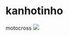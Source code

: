 # kanhotinho
motocross
![](https://www.google.com/url?sa=i&url=https%3A%2F%2Fpt-br.facebook.com%2Fgavioesoficial%2Fevents%2F&psig=AOvVaw3v_xTMacVMLKcZsqM74b06&ust=1717068280579000&source=images&cd=vfe&opi=89978449&ved=0CBAQjRxqFwoTCPjOiPrfsoYDFQAAAAAdAAAAABAE)
